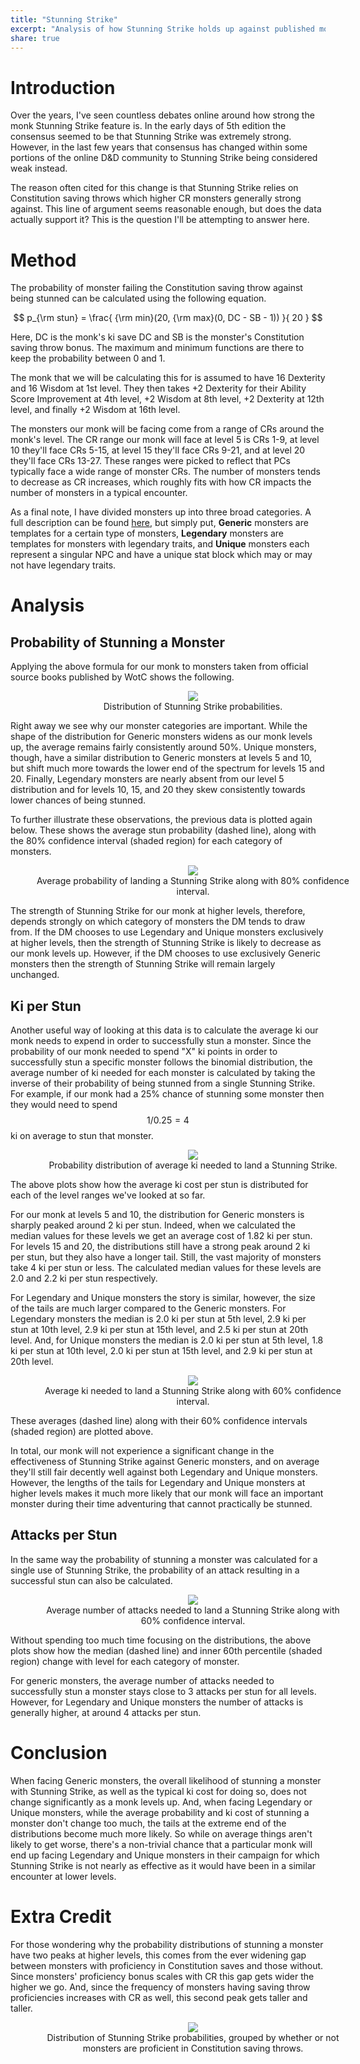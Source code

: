 ```yaml
---
title: "Stunning Strike"
excerpt: "Analysis of how Stunning Strike holds up against published monsters"
share: true
---
```


# Introduction

Over the years, I've seen countless debates online around how strong the monk Stunning Strike feature is. In the early days of 5th edition the consensus seemed to be that Stunning Strike was extremely strong. However, in the last few years that consensus has changed within some portions of the online D&D community to Stunning Strike being considered weak instead. 

The reason often cited for this change is that Stunning Strike relies on Constitution saving throws which higher CR monsters generally strong against. This line of argument seems reasonable enough, but does the data actually support it? This is the question I'll be attempting to answer here.

# Method

The probability of monster failing the Constitution saving throw against being stunned can be calculated using the following equation.

$$ p_{\rm stun} = \frac{ {\rm min}(20, {\rm max}(0, DC - SB - 1)) }{ 20 } $$

Here, DC is the monk's ki save DC and SB is the monster's Constitution saving throw bonus. The maximum and minimum functions are there to keep the probability between 0 and 1.

The monk that we will be calculating this for is assumed to have 16 Dexterity and 16 Wisdom at 1st level. They then takes +2 Dexterity for their Ability Score Improvement at 4th level, +2 Wisdom at 8th level, +2 Dexterity at 12th level, and finally +2 Wisdom at 16th level.

The monsters our monk will be facing come from a range of CRs around the monk's level. The CR range our monk will face at level 5 is CRs 1-9, at level 10 they'll face CRs 5-15, at level 15 they'll face CRs 9-21, and at level 20 they'll face CRs 13-27. These ranges were picked to reflect that PCs typically face a wide range of monster CRs. The number of monsters tends to decrease as CR increases, which roughly fits with how CR impacts the number of monsters in a typical encounter.

As a final note, I have divided monsters up into three broad categories. A full description can be found [here](/monsters/categorizing-monsters), but simply put, **Generic** monsters are templates for a certain type of monsters, **Legendary** monsters are templates for monsters with legendary traits, and **Unique** monsters each represent a singular NPC and have a unique stat block which may or may not have legendary traits. 

# Analysis

## Probability of Stunning a Monster

Applying the above formula for our monk to monsters taken from official source books published by WotC shows the following.

<center>
<figure style="width:1200px;min-width:50%;max-width:100%" alt="Stunning Strike probability distribution">
    <img src="{{ site.url }}{{ site.baseurl }}/classes/stunning-strike/stun-probability-distribution-categories.svg">
    <figcaption>Distribution of Stunning Strike probabilities.</figcaption>
</figure>
</center>

Right away we see why our monster categories are important. While the shape of the distribution for Generic monsters widens as our monk levels up, the average remains fairly consistently around 50%. Unique monsters, though, have a similar distribution to Generic monsters at levels 5 and 10, but shift much more towards the lower end of the spectrum for levels 15 and 20. Finally, Legendary monsters are nearly absent from our level 5 distribution and for levels 10, 15, and 20 they skew consistently towards lower chances of being stunned.

To further illustrate these observations, the previous data is plotted again below. These shows the average stun probability (dashed line), along with the 80% confidence interval (shaded region) for each category of monsters.

<center>
<figure style="width:1200px;min-width:50%;max-width:100%" alt="Stunning Strike probability range">
    <img src="{{ site.url }}{{ site.baseurl }}/classes/stunning-strike/stun-probability-inner-quantile80-categories.svg">
    <figcaption>Average probability of landing a Stunning Strike along with 80% confidence interval.</figcaption>
</figure>
</center>

The strength of Stunning Strike for our monk at higher levels, therefore, depends strongly on which category of monsters the DM tends to draw from. If the DM chooses to use Legendary and Unique monsters exclusively at higher levels, then the strength of Stunning Strike is likely to decrease as our monk levels up. However, if the DM chooses to use exclusively Generic monsters then the strength of Stunning Strike will remain largely unchanged.


## Ki per Stun

Another useful way of looking at this data is to calculate the average ki our monk needs to expend in order to successfully stun a monster. Since the probability of our monk needed to spend "X" ki points in order to successfully stun a specific monster follows the binomial distribution, the average number of ki needed for each monster is calculated by taking the inverse of their probability of being stunned from a single Stunning Strike. For example, if our monk had a 25% chance of stunning some monster then they would need to spend $$1/0.25 = 4$$ ki on average to stun that monster.

<center>
<figure style="width:1200px;min-width:50%;max-width:100%" alt="Ki per stun probability distribution">
    <img src="{{ site.url }}{{ site.baseurl }}/classes/stunning-strike/ki-per-stun-probability-distribution-categories.svg">
    <figcaption>Probability distribution of average ki needed to land a Stunning Strike.</figcaption>
</figure>
</center>

The above plots show how the average ki cost per stun is distributed for each of the level ranges we've looked at so far.

For our monk at levels 5 and 10, the distribution for Generic monsters is sharply peaked around 2 ki per stun. Indeed, when we calculated the median values for these levels we get an average cost of 1.82 ki per stun. For levels 15 and 20, the distributions still have a strong peak around 2 ki per stun, but they also have a longer tail. Still, the vast majority of monsters take 4 ki per stun or less. The calculated median values for these levels are 2.0 and 2.2 ki per stun respectively.

For Legendary and Unique monsters the story is similar, however, the size of the tails are much larger compared to the Generic monsters. For Legendary monsters the median is 2.0 ki per stun at 5th level, 2.9 ki per stun at 10th level, 2.9 ki per stun at 15th level, and 2.5 ki per stun at 20th level. And, for Unique monsters the median is 2.0 ki per stun at 5th level, 1.8 ki per stun at 10th level, 2.0 ki per stun at 15th level, and 2.9 ki per stun at 20th level.

<center>
<figure style="width:1200px;min-width:50%;max-width:100%" alt="Ki per stun probability range">
    <img src="{{ site.url }}{{ site.baseurl }}/classes/stunning-strike/ki-per-stun-probability-distribution-categories.svg">
    <figcaption>Average ki needed to land a Stunning Strike along with 60% confidence interval.</figcaption>
</figure>
</center>

These averages (dashed line) along with their 60% confidence intervals (shaded region) are plotted above.

In total, our monk will not experience a significant change in the effectiveness of Stunning Strike against Generic monsters, and on average they'll still fair decently well against both Legendary and Unique monsters. However, the lengths of the tails for Legendary and Unique monsters at higher levels makes it much more likely that our monk will face an important monster during their time adventuring that cannot practically be stunned.

## Attacks per Stun

In the same way the probability of stunning a monster was calculated for a single use of Stunning Strike, the probability of an attack resulting in a successful stun can also be calculated. 

<center>
<figure style="width:1200px;min-width:50%;max-width:100%" alt="Attacks per stun probability range">
    <img src="{{ site.url }}{{ site.baseurl }}/classes/stunning-strike/attacks-per-stun-inner-quantile60-categories.svg">
    <figcaption>Average number of attacks needed to land a Stunning Strike along with 60% confidence interval.</figcaption>
</figure>
</center>

Without spending too much time focusing on the distributions, the above plots show how the median (dashed line) and inner 60th percentile (shaded region) change with level for each category of monster.

For generic monsters, the average number of attacks needed to successfully stun a monster stays close to 3 attacks per stun for all levels. However, for Legendary and Unique monsters the number of attacks is generally higher, at around 4 attacks per stun.

# Conclusion

When facing Generic monsters, the overall likelihood of stunning a monster with Stunning Strike, as well as the typical ki cost for doing so, does not change significantly as a monk levels up. And, when facing Legendary or Unique monsters, while the average probability and ki cost of stunning a monster don't change too much, the tails at the extreme end of the distributions become much more likely. So while on average things aren't likely to get worse, there's a non-trivial chance that a particular monk will end up facing Legendary and Unique monsters in their campaign for which Stunning Strike is not nearly as effective as it would have been in a similar encounter at lower levels.

# Extra Credit

For those wondering why the probability distributions of stunning a monster have two peaks at higher levels, this comes from the ever widening gap between monsters with proficiency in Constitution saves and those without. Since monsters' proficiency bonus scales with CR this gap gets wider the higher we go. And, since the frequency of monsters having saving throw proficiencies increases with CR as well, this second peak gets taller and taller.

<center>
<figure style="width:1200px;min-width:50%;max-width:100%" alt="Stunning Strike probability distribution by proficiency">
    <img src="{{ site.url }}{{ site.baseurl }}/classes/stunning-strike/stun-probability-distribution-proficient.svg">
    <figcaption>Distribution of Stunning Strike probabilities, grouped by whether or not monsters are proficient in Constitution saving throws.</figcaption>
</figure>
</center>
